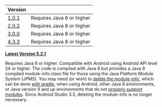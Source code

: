  Version |          |
------- | ------------- |
[1.0.1](https://github.com/seancfoley/IPAddress/releases/tag/v1.0.1) | Requires Java 6 or higher |
[2.0.2](https://github.com/seancfoley/IPAddress/releases/tag/v2.0.2) | Requires Java 8 or higher |
[3.0.0](https://github.com/seancfoley/IPAddress/releases/tag/v3.0.0) | Requires Java 8 or higher |
[4.3.3](https://github.com/seancfoley/IPAddress/releases/tag/v4.3.3) | Requires Java 8 or higher |


**[Latest Version 5.2.1](https://github.com/seancfoley/IPAddress/releases/tag/v5.2.1)** 

Requires Java 8 or higher.  Compatible with Android using Android API level 24 or higher.  The code is compiled with Java 8 but provides a Java 9 compiled module-info.class file for those using the Java Platform Module System (JPMS).  You may need (or wish) to [delete the module-info](https://github.com/seancfoley/IPAddress/issues/16#issuecomment-452425235), which can be done [with gradle](https://github.com/seancfoley/IPAddress/issues/16#issuecomment-452564690), when using Android, other Java 8 environments, or Java version 9 and up environments that do not [properly support modules](https://ecosystem.atlassian.net/browse/AMPS-1509). Since Android Studio 3.3, deleting the module-info is no longer necessary. 
